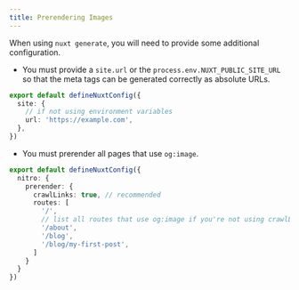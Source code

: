 ```yaml
---
title: Prerendering Images
---
```


When using `nuxt generate`, you will need to provide some additional configuration.

- You must provide a `site.url` or the `process.env.NUXT_PUBLIC_SITE_URL ` so that the meta tags can be generated correctly as absolute URLs.

```ts
export default defineNuxtConfig({
  site: {
    // if not using environment variables
    url: 'https://example.com',
  },
})
```

- You must prerender all pages that use `og:image`.

```ts
export default defineNuxtConfig({
  nitro: {
    prerender: {
      crawlLinks: true, // recommended
      routes: [
        '/',
        // list all routes that use og:image if you're not using crawlLinks
        '/about',
        '/blog',
        '/blog/my-first-post',
      ]
    }
  }
})
```
